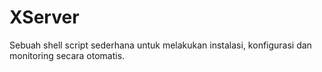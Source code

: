 # XServer
Sebuah shell script sederhana untuk melakukan instalasi, konfigurasi dan monitoring secara otomatis.
